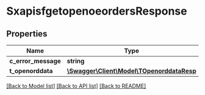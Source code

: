 # SxapisfgetopenoeordersResponse

## Properties
Name | Type | Description | Notes
------------ | ------------- | ------------- | -------------
**c_error_message** | **string** |  | [optional] 
**t_openorddata** | [**\Swagger\Client\Model\TOpenorddataResp**](TOpenorddataResp.md) |  | [optional] 

[[Back to Model list]](../README.md#documentation-for-models) [[Back to API list]](../README.md#documentation-for-api-endpoints) [[Back to README]](../README.md)


